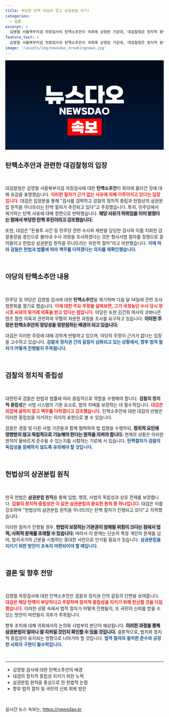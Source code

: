 ```yaml
---
title: 부당한 탄핵 대검의 경고 삼권분립 위기!
categories:
  - 법률
excerpt: >
  김영철 서울북부지검 차장검사의 탄핵소추안이 국회에 상정된 가운데, 대검찰청은 정치적 중립성을 훼손하는 절차라며 강한 반발을 보였습니다. 과연 이 긴장 상황의 끝은 어디일까요?
feature_text: >
  김영철 서울북부지검 차장검사의 탄핵소추안이 국회에 상정된 가운데, 대검찰청은 정치적 중립성을 훼손하는 절차라며 강한 반발을 보였습니다. 과연 이 긴장 상황의 끝은 어디일까요?
image: '/assets/img/newsdao_breakingnews.jpg'
---
```


<p><img src="/assets/img/newsdao_breakingnews.jpg" alt="cryptoinkorea 속보" /></p>

<h2 data-ke-size="size26">탄핵소추안과 관련한 대검찰청의 입장</h2>

<p data-ke-size="size16">&nbsp;</p>

<p>대검찰청은 김영철 서울북부지검 차장검사에 대한 <b>탄핵소추안</b>이 회의에 올라간 것에 대해 유감을 표명했습니다. <b><span style="color: #ee2323;">이러한 절차가 근거 없는 사유에 의해 이루어지고 있다는 입장입니다.</span></b> 대검은 입장문을 통해 "검사를 겁박하고 검찰의 정치적 중립과 헌법상의 삼권분립 원칙을 무너뜨리는 탄핵 절차가 추진되고 있다"고 주장했습니다. 특히, 민주당에서 제기하는 탄핵 사유에 대해 정면으로 반박했습니다. <b><span style="background-color: #21538527;">해당 사유가 허위임을 이미 밝혔다는 점에서 부당한 탄핵 추진이라고 강조했습니다.</span></b></p>

<p>또한, 대검은 "돈봉투 사건 등 민주당 관련 수사와 재판을 담당한 검사와 이를 지휘한 검찰총장을 증인으로 불러내 수사 과정을 조사하겠다는 것은 형사사법 절차를 정쟁으로 끌어들이고 헌법상 삼권분립 원칙을 무너뜨리는 위헌적 절차"라고 비판했습니다. <b><span style="color: #1a5490;">이에 따라 검찰은 헌법과 법률에 따라 책무를 다하겠다는 의지를 재확인했습니다.</span></b></p>

<p data-ke-size="size16">&nbsp;</p>

<h2 data-ke-size="size26">야당의 탄핵소추안 내용</h2>

<p data-ke-size="size16">&nbsp;</p>

<p>민주당 등 야당은 김영철 검사에 대한 <b>탄핵소추안</b>을 제기하며 다음 달 14일에 관련 조사 청문회를 열기로 했습니다. <b><span style="color: #ee2323;">이에 대한 주요 주장을 살펴보면, 그가 국정농단 수사 당시 장시호 씨와의 뒷거래 의혹을 받고 있다는 점입니다.</span></b> 야당은 또한 김건희 여사의 코바나콘텐츠 협찬 의혹과 관련하여 무혐의 처분한 과정을 조사를 요구하고 있습니다. <b><span style="background-color: #21538527;">이러한 주장은 탄핵소추안의 정당성을 뒷받침하는 배경이 되고 있습니다.</span></b></p>

<p>대검은 이러한 주장에 대해 강하게 반발하고 있으며, 야당의 주장이 근거가 없다는 입장을 고수하고 있습니다. <b><span style="color: #1a5490;">검찰과 정치권 간의 갈등이 심화되고 있는 상황에서, 향후 법적 절차가 어떻게 진행될지 주목됩니다.</span></b></p>

<p data-ke-size="size16">&nbsp;</p>

<h2 data-ke-size="size26">검찰의 정치적 중립성</h2>

<p data-ke-size="size16">&nbsp;</p>

<p>대한민국 검찰은 헌법과 법률에 따라 중립적으로 역할을 수행해야 합니다. <b>검찰의 정치적 중립성</b>은 사법 시스템의 기본 요소로, 법의 지배를 보장하는 데 필수적입니다. <b><span style="color: #ee2323;">대검은 외압에 굴하지 않고 책무를 다하겠다고 강조했습니다.</span></b> 탄핵소추안에 대한 대검의 반발은 이러한 중립성을 지키려는 의지의 표현으로 볼 수 있습니다.</p>

<p>검찰은 경찰 및 다른 사법 기관들과 함께 협력하여 법 집행을 수행하되, <b><span style="background-color: #21538527;">정치적 요인에 영향받지 않고 독립적으로 기능해야 한다는 원칙을 지켜야 합니다.</span></b> 현재의 상황은 이러한 원칙이 올바르게 준수될 수 있는지를 시험하는 기로에 서 있습니다. <b><span style="color: #1a5490;">탄핵절차가 검찰의 독립성을 침해하지 않도록 유의해야 할 것입니다.</span></b></p>

<p data-ke-size="size16">&nbsp;</p>

<h2 data-ke-size="size26">헌법상의 삼권분립 원칙</h2>

<p data-ke-size="size16">&nbsp;</p>

<p>한국 헌법은 <b>삼권분립 원칙</b>을 통해 입법, 행정, 사법의 독립성과 상호 견제를 보장합니다. <b><span style="color: #ee2323;">검찰의 정치적 중립성은 이 같은 삼권분립의 중요한 원칙 중 하나입니다.</span></b> 대검은 이를 강조하며 "헌법상의 삼권분립 원칙을 무너뜨리는 탄핵 절차가 진행되고 있다"고 지적했습니다.</p>

<p>이러한 절차가 진행될 경우, <b><span style="background-color: #21538527;">헌법이 보장하는 기본권이 침해될 위험이 크다는 점에서 법적, 사회적 문제를 초래할 수 있습니다.</span></b> 따라서 이 문제는 단순히 특정 개인의 문제를 넘어, 법치국가의 근본을 시험하는 중대한 사안으로 인식될 필요가 있습니다. <b><span style="color: #1a5490;">삼권분립을 지키기 위한 방안이 조속히 마련되어야 할 때입니다.</span></b></p>

<p data-ke-size="size16">&nbsp;</p>

<h2 data-ke-size="size26">결론 및 향후 전망</h2>

<p data-ke-size="size16">&nbsp;</p>

<p>김영철 차장검사에 대한 탄핵소추안은 검찰과 정치권 간의 갈등의 단면을 보여줍니다. <b><span style="color: #ee2323;">대검은 해당 탄핵이 부당하다고 주장하며 정치적 중립성을 지키기 위해 헌신할 것을 다짐했습니다.</span></b> 이러한 상황 속에서 법적 절차가 어떻게 진행될지, 또 국민의 신뢰를 받을 수 있는 방안이 마련될지 귀추가 주목됩니다.</p>

<p>향후 조치에 대해 의회에서의 논의와 사법부의 판단이 예상됩니다. <b><span style="background-color: #21538527;">이러한 과정을 통해 삼권분립이 얼마나 잘 지켜질 것인지 확인할 수 있을 것입니다.</span></b> 결론적으로, 법치와 정치적 중립성이 유지되는 방향으로 나아가야 할 것입니다. <b><span style="color: #1a5490;">법적 절차의 철저한 준수와 공정한 사회의 구현이 필수적입니다.</span></b> </p>

<p data-ke-size="size16">&nbsp;</p>

<hr>

<ul>
    <li>김영철 검사에 대한 탄핵소추안의 배경</li>
    <li>대검의 정치적 중립성 지키기 위한 노력</li>
    <li>삼권분립 원칙을 중심으로 한 헌법적 논점</li>
    <li>향후 법적 절차 및 국민의 신뢰 회복 방안</li>
</ul>

<p data-ke-size="size16">&nbsp;</p>
실시간 뉴스 속보는, <a href="https://newsdao.kr" rel="dofollow">https://newsdao.kr</a>


